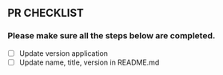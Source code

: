 ## PR CHECKLIST
### Please make sure all the steps below are completed.
- [ ] Update version application
- [ ] Update name, title, version in README.md
